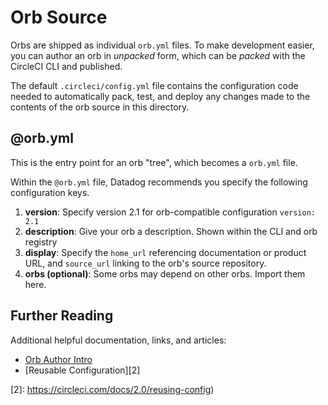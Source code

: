 # Orb Source

Orbs are shipped as individual `orb.yml` files. To make development easier, you can author an orb in _unpacked_ form, which can be _packed_ with the CircleCI CLI and published.

The default `.circleci/config.yml` file contains the configuration code needed to automatically pack, test, and deploy any changes made to the contents of the orb source in this directory.

## @orb.yml

This is the entry point for an orb "tree", which becomes a `orb.yml` file.

Within the `@orb.yml` file, Datadog recommends you specify the following configuration keys.

1. **version**: Specify version 2.1 for orb-compatible configuration `version: 2.1`
2. **description**: Give your orb a description. Shown within the CLI and orb registry
3. **display**: Specify the `home_url` referencing documentation or product URL, and `source_url` linking to the orb's source repository.
4. **orbs (optional)**: Some orbs may depend on other orbs. Import them here.

## Further Reading

Additional helpful documentation, links, and articles:

 - [Orb Author Intro][1]
 - [Reusable Configuration][2]
 
[1]: https://circleci.com/docs/2.0/orb-author-intro/#section=configuration
[2]: https://circleci.com/docs/2.0/reusing-config)
